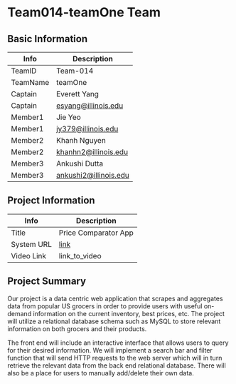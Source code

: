 # Team014-teamOne Team

## Basic Information

|   Info      |        Description     |
| ----------- | ---------------------- |
| TeamID      |         Team-014       |
| TeamName    |        teamOne         |
| Captain     |   Everett Yang         |
| Captain     |      esyang@illinois.edu    |
| Member1     |   Jie Yeo   |
| Member1     |      jy379@illinois.edu     |
| Member2     |   Khanh Nguyen   |
| Member2     |      khanhn2@illinois.edu     |
| Member3     |   Ankushi Dutta   |
| Member3     |      ankushi2@illinois.edu     |

## Project Information

|   Info      |        Description     |
| ----------- | ---------------------- |
|  Title      |       Price Comparator App     |
| System URL  |      [link](https://frontend-erh2l5lpja-uc.a.run.app/)    |
| Video Link  |      link_to_video     |

## Project Summary
Our project is a data centric web application that scrapes and aggregates data from popular US grocers in order to provide users with useful  on-demand information on the current inventory, best prices, etc. The project will utilize a relational database schema such as MySQL to store relevant information on both grocers and their products. 

The front end will include an interactive interface that allows users to query for their desired information. We will implement a search bar and filter function that will send HTTP requests to the web server which will in turn retrieve the relevant data from the back end relational database. There will also be a place for users to manually add/delete their own data.
